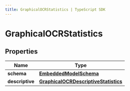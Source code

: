 ```yaml
---
title: GraphicalOCRStatistics | TypeScript SDK
---
```



# GraphicalOCRStatistics


## Properties

Name | Type
------------ | -------------
**schema** | [**EmbeddedModelSchema**](EmbeddedModelSchema)
**descriptive** | [**GraphicalOCRDescriptiveStatistics**](GraphicalOCRDescriptiveStatistics)


